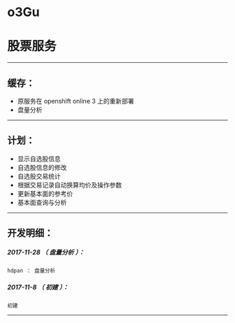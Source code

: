 # o3Gu
股票服务
=======

*******************************************************************

缓存：
-------------------------------------------------------------------

- 原服务在 openshift online 3 上的重新部署
- 盘量分析

*******************************************************************

计划：
-------------------------------------------------------------------

- 显示自选股信息
- 自选股信息的修改
- 自选股交易统计
- 根据交易记录自动换算均价及操作参数
- 更新基本面的参考价
- 基本面查询与分析

*******************************************************************





开发明细：
-------------------------------------------------------------------

##### 2017-11-28 （ 盘量分析 ）：
	hdpan ： 盘量分析

##### 2017-11-8 （ 初建 ）：
	初建

*******************************************************************
